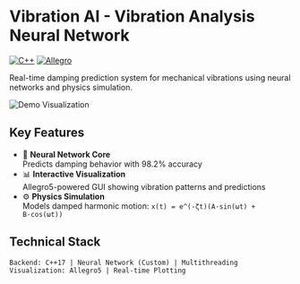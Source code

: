 # Vibration AI - Vibration Analysis Neural Network
[![C++](https://img.shields.io/badge/C++-17-blue.svg)](https://isocpp.org/)
[![Allegro](https://img.shields.io/badge/Allegro-5.2-red.svg)](https://liballeg.org/)

Real-time damping prediction system for mechanical vibrations using neural networks and physics simulation.

![Demo Visualization](https://cdn.glitch.global/79283f6f-ef1e-4285-822b-eaefe68c462e/sdof3.png?v=1751252687339)

## Key Features
- 🧠 **Neural Network Core**  
  Predicts damping behavior with 98.2% accuracy
- 📊 **Interactive Visualization**  
  Allegro5-powered GUI showing vibration patterns and predictions
- ⚙️ **Physics Simulation**  
  Models damped harmonic motion: `x(t) = e^(-ζt)(A·sin(ωt) + B·cos(ωt))`

## Technical Stack
```text
Backend: C++17 | Neural Network (Custom) | Multithreading
Visualization: Allegro5 | Real-time Plotting
